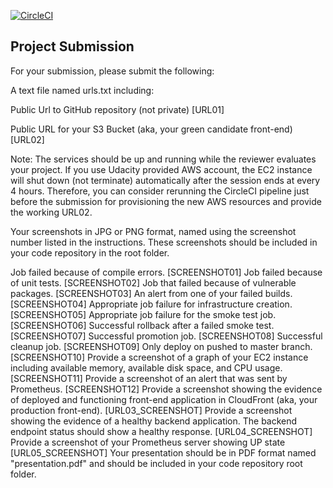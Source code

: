 [![CircleCI](https://dl.circleci.com/status-badge/img/gh/KeneOjiteli/udacity-nanodegree-project-3/tree/main.svg?style=svg)](https://dl.circleci.com/status-badge/redirect/gh/KeneOjiteli/udacity-nanodegree-project-3/tree/main)

## Project Submission
For your submission, please submit the following:

A text file named urls.txt including:

Public Url to GitHub repository (not private) [URL01]

Public URL for your S3 Bucket (aka, your green candidate front-end) [URL02]

Note: The services should be up and running while the reviewer evaluates your project. If you use Udacity provided AWS account, the EC2 instance will shut down (not terminate) automatically after the session ends at every 4 hours. Therefore, you can consider rerunning the CircleCI pipeline just before the submission for provisioning the new AWS resources and provide the working URL02.

Your screenshots in JPG or PNG format, named using the screenshot number listed in the instructions. These screenshots should be included in your code repository in the root folder.

Job failed because of compile errors. [SCREENSHOT01]
Job failed because of unit tests. [SCREENSHOT02]
Job that failed because of vulnerable packages. [SCREENSHOT03]
An alert from one of your failed builds. [SCREENSHOT04]
Appropriate job failure for infrastructure creation. [SCREENSHOT05]
Appropriate job failure for the smoke test job. [SCREENSHOT06]
Successful rollback after a failed smoke test. [SCREENSHOT07]
Successful promotion job. [SCREENSHOT08]
Successful cleanup job. [SCREENSHOT09]
Only deploy on pushed to master branch. [SCREENSHOT10]
Provide a screenshot of a graph of your EC2 instance including available memory, available disk space, and CPU usage. [SCREENSHOT11]
Provide a screenshot of an alert that was sent by Prometheus. [SCREENSHOT12]
Provide a screenshot showing the evidence of deployed and functioning front-end application in CloudFront (aka, your production front-end). [URL03_SCREENSHOT]
Provide a screenshot showing the evidence of a healthy backend application. The backend endpoint status should show a healthy response. [URL04_SCREENSHOT]
Provide a screenshot of your Prometheus server showing UP state [URL05_SCREENSHOT]
Your presentation should be in PDF format named "presentation.pdf" and should be included in your code repository root folder.


